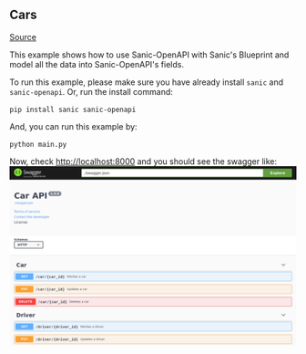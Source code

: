 ## Cars

[Source](https://github.com/huge-success/sanic-openapi/tree/master/examples/cars)

This example shows how to use Sanic-OpenAPI with Sanic's Blueprint and model all the data into Sanic-OpenAPI's fields.

To run this example, please make sure you have already install `sanic` and `sanic-openapi`.
Or, run the install command:

```shell
pip install sanic sanic-openapi
```

And, you can run this example by:

```shell
python main.py
```

Now, check <http://localhost:8000> and you should see the swagger like:
![](./swagger.png)
